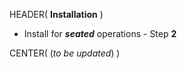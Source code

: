 HEADER( __Installation__ )

- Install for *__seated__* operations - Step __2__

CENTER( (*to be updated*) )